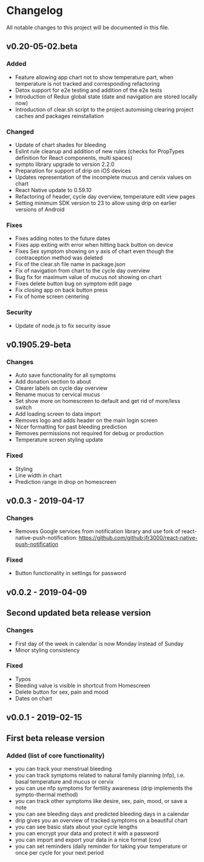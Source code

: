 # Changelog

All notable changes to this project will be documented in this file.

## v0.20-05-02.beta

### Added
* Feature allowing app chart not to show temperature part, when temperature is not tracked and corresponding refactoring
* Detox support for e2e testing and addition of the e2e tests 
* Introduction of Redux global state (date and navigation are stored locally now)
* Introduction of clear.sh script to the project automising clearing project caches and packages reinstallation

### Changed
* Update of chart shades for bleeding
* Eslint rule cleanup and addition of new rules (checks for PropTypes definition for React components, multi spaces)
* sympto library upgrade to version 2.2.0
* Preparation for support of drip on iOS devices
* Updates representation of the incomplete mucus and cervix values on chart
* React Native update to 0.59.10
* Refactoring of header, cycle day overview, temperature edit view pages
* Setting minimum SDK version to 23 to allow using drip on earlier versions of Android

### Fixes
* Fixes adding notes to the future dates
* Fixes app exiting with error when hitting back button on device
* Fixes Sex symptom showing on y axis of chart even though the contraception method was deleted 
* Fix of the clear.sh file name in package.json
* Fix of navigation from chart to the cycle day overview
* Bug fix for maximum value of mucus not showing on chart
* Fixes delete button bug on symptom edit page
* Fix closing app on back button press
* Fix of home screen centering

### Security
* Update of node.js to fix security issue

## v0.1905.29-beta

### Changes
* Auto save functionality for all symptoms
* Add donation section to about
* Clearer labels on cycle day overview
* Rename mucus to cervical mucus
* Set show more on homescreen to default and get rid of more/less switch
* Add loading screen to data import
* Removes logo and adds header on the main login screen
* Nicer formatting for past bleeding prediction
* Removes permissions not required for debug or production
* Temperature screen styling update

### Fixed
* Styling
* Line width in chart
* Prediction range in drop on homescreen

## v0.0.3 - 2019-04-17

### Changes

- Removes Google services from notification library and use fork of react-native-push-notification: <https://github.com/github:jfr3000/react-native-push-notification>

### Fixed

- Button functionality in settings for password

## v0.0.2 - 2019-04-09

## Second updated beta release version

### Changes

- First day of the week in calendar is now Monday instead of Sunday
- Minor styling consistency

### Fixed

- Typos
- Bleeding value is visible in shortcut from Homescreen
- Delete button for sex, pain and mood
- Dates on chart

## v0.0.1 - 2019-02-15

## First beta release version

### Added (list of core functionality)

- you can track your menstrual bleeding
- you can track symptoms related to natural family planning (nfp), i.e. basal temperature and mucus or cervix
- you can use nfp symptoms for fertility awareness (drip implements the sympto-thermal method)
- you can track other symptoms like desire, sex, pain, mood, or save a note
- you can see bleeding days and predicted bleeding days in a calendar
- drip gives you an overview of tracked symptoms on a beautiful chart
- you can see basic stats about your cycle lengths
- you can encrypt your data and protect it with a password
- you can import and export your data in a nice format (csv)
- you can set reminders (daily reminder for taking your temperature or once per cycle for your next period
